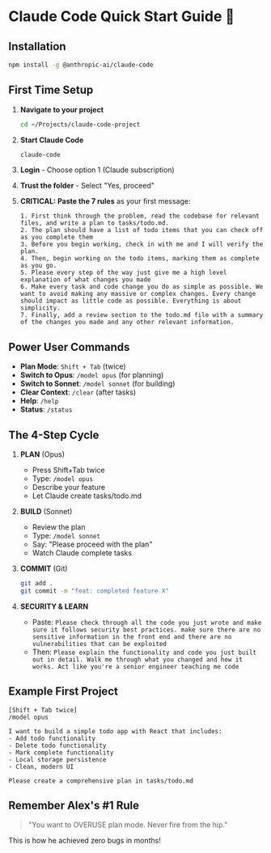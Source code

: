 # Claude Code Quick Start Guide 🚀

## Installation

```bash
npm install -g @anthropic-ai/claude-code
```

## First Time Setup

1. **Navigate to your project**
   ```bash
   cd ~/Projects/claude-code-project
   ```

2. **Start Claude Code**
   ```bash
   claude-code
   ```

3. **Login** - Choose option 1 (Claude subscription)

4. **Trust the folder** - Select "Yes, proceed"

5. **CRITICAL: Paste the 7 rules** as your first message:
   ```
   1. First think through the problem, read the codebase for relevant files, and write a plan to tasks/todo.md.
   2. The plan should have a list of todo items that you can check off as you complete them
   3. Before you begin working, check in with me and I will verify the plan.
   4. Then, begin working on the todo items, marking them as complete as you go.
   5. Please every step of the way just give me a high level explanation of what changes you made
   6. Make every task and code change you do as simple as possible. We want to avoid making any massive or complex changes. Every change should impact as little code as possible. Everything is about simplicity.
   7. Finally, add a review section to the todo.md file with a summary of the changes you made and any other relevant information.
   ```

## Power User Commands

- **Plan Mode**: `Shift + Tab` (twice)
- **Switch to Opus**: `/model opus` (for planning)
- **Switch to Sonnet**: `/model sonnet` (for building)
- **Clear Context**: `/clear` (after tasks)
- **Help**: `/help`
- **Status**: `/status`

## The 4-Step Cycle

1. **PLAN** (Opus)
   - Press Shift+Tab twice
   - Type: `/model opus`
   - Describe your feature
   - Let Claude create tasks/todo.md

2. **BUILD** (Sonnet)
   - Review the plan
   - Type: `/model sonnet`
   - Say: "Please proceed with the plan"
   - Watch Claude complete tasks

3. **COMMIT** (Git)
   ```bash
   git add .
   git commit -m "feat: completed feature X"
   ```

4. **SECURITY & LEARN**
   - Paste: `Please check through all the code you just wrote and make sure it follows security best practices. make sure there are no sensitive information in the front end and there are no vulnerabilities that can be exploited`
   - Then: `Please explain the functionality and code you just built out in detail. Walk me through what you changed and how it works. Act like you're a senior engineer teaching me code`

## Example First Project

```
[Shift + Tab twice]
/model opus

I want to build a simple todo app with React that includes:
- Add todo functionality
- Delete todo functionality  
- Mark complete functionality
- Local storage persistence
- Clean, modern UI

Please create a comprehensive plan in tasks/todo.md
```

## Remember Alex's #1 Rule

> "You want to OVERUSE plan mode. Never fire from the hip."

This is how he achieved zero bugs in months!